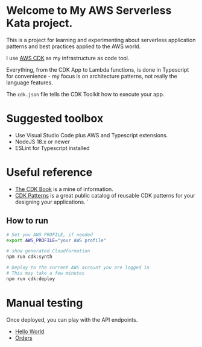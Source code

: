 # Welcome to My AWS Serverless Kata project.

This is a project for learning and experimenting about serverless application patterns and best practices applied to the AWS world.

I use [AWS CDK](https://aws.amazon.com/cdk/) as my infrastructure as code tool.

Everything, from the CDK App to Lambda functions, is done in Typescript for convenience - my focus is on architecture patterns, not really the language features. 

The `cdk.json` file tells the CDK Toolkit how to execute your app.

# Suggested toolbox

- Use Visual Studio Code plus AWS and Typescript extensions.
- NodeJS 18.x or newer
- ESLint for Typescript installed

# Useful reference

- [The CDK Book](https://www.thecdkbook.com/) is a mine of information.
- [CDK Patterns](https://cdkpatterns.com/) is a great public catalog of reusable CDK patterns for your designing your applications.
`
## How to run

```bash
# Set you AWS_PROFILE, if needed
export AWS_PROFILE="your AWS profile"

# show generated Cloudformation
npm run cdk:synth

# Deploy to the current AWS account you are logged in
# This may take a few minutes
npm run cdk:deploy
```

# Manual testing 

Once deployed, you can play with the API endpoints.
- [Hello World](./docs/helloworld/hello-world.md)
- [Orders](./docs/orders/orders.md)
